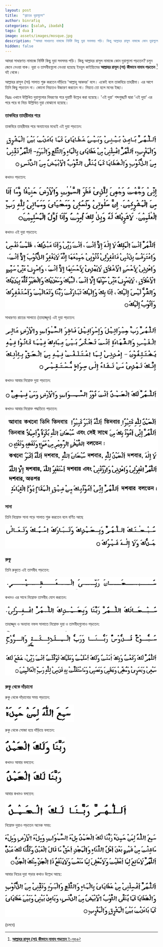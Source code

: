 ```yaml
---
layout: post
title:  "স্লাতের দুয়াগুলো"
author: binrafiq
categories: [salah, ibadah]
tags: [ dua ]
image: assets/images/mosque.jpg
description: "আমরা সাধারণত নামাজে নির্দিষ্ট কিছু দুয়া সবসময় পড়ি। কিন্তু আল্লাহর রাসুল নামাজে কোন দুয়াগুলো পড়তেন? সবসময় কি একই দুয়াই পড়তেন? জানব এ লেখায়।"
hidden: false
---
```


আমরা সাধারণত নামাজে নির্দিষ্ট কিছু দুয়া সবসময় পড়ি। কিন্তু আল্লাহর রাসুল নামাজে কোন দুয়াগুলো পড়তেন? চলুন জেনে নেওয়া যাক। দুয়া ও তাসবীহগুলো নেওয়া হয়েছে ইবনুল কাইয়্যিমের **আল্লাহর রাসুল (সা) কীভাবে নামায পড়তেন** [^1] বই থেকে।

আল্লাহর রাসুল (সা) সালাত শুরু করতেন দাঁড়িয়ে 'আল্লাহু আকবর' বলে। একেই বলে তাকবিরে তাহরীমা। এর আগে তিনি কিছু পড়তেন না। কোনো নিয়্যতও উচ্চারণ করতেন না। নিয়্যত তো হলে মনের ইচ্ছা। 

বিঃদ্রঃ এখানে উল্লিখিত দুয়াগুলোর বিবরণের পরে দুয়াটি উল্লেখ করা হয়েছে। 'এই দুয়া' শব্দগুচ্ছটি দ্বারা 'এই দুয়া' এর পরে পরে বা নিচে উল্লিখিত দুয়া বোঝানো হয়েছে।   

### তাকবিরে তাহরীমার পরে 

তাকবিরে তাহরীমার পরে অন্যান্যের মধ্যেই এই দুয়া পড়তেন: 

![](assets/images/salah_dua/after_takbir1.PNG)

কখনও পড়তেন:

![](assets/images/salah_dua/after_takbir2.PNG)

কখনও এই দুয়া পড়তেন:

![](assets/images/salah_dua/after_takbir3.PNG)

সাধারণত রাতের সালাতে (তাহাজ্জুদ) এই দুয়া পড়তেন:

![](assets/images/salah_dua/after_takbir_tahajjud.PNG)

কখনও আবার নিম্নোক্ত দুয়া পড়তেন:

![](assets/images/salah_dua/after_takbir4.PNG)

কখনও আবার নিম্নোক্ত পদ্ধতিতে পড়তেন:

![](assets/images/salah_dua/after_takbir5.PNG)


### সানা 

তিনি নিম্নোক্ত সানা পড়ে সালাত শুরু করতেন বলে বর্ণিত আছে 

![](assets/images/salah_dua/sana.PNG)


### রুকু 

তিনি রুকুতে এই তাসবীহ পড়তেন:

![](assets/images/salah_dua/ruku1.PNG)

কখনও এর সাথে নিম্নোক্ত তাসবীহ যোগ করতেন:

![](assets/images/salah_dua/ruku2.PNG)

তাহাজ্জুদ ও অন্যান্য নফল সালাতে নিম্নোক্ত দুয়া ও তাসবীহগুলোও পড়তেন:

![](assets/images/salah_dua/ruku_nafl_salah.PNG)

![](assets/images/salah_dua/ruku_nafl_salah2.PNG)

### রুকু থেকে দাঁড়ানো 

 রুকু থেকে দাঁড়ানোর সময় পড়তেন:
 
![](assets/images/salah_dua/stand_from_ruku.PNG)

রুকু থেকে সোজা হয়ে দাঁড়িয়ে বলতেন:

![](assets/images/salah_dua/stand_from_ruku2.PNG)

কখনও আবার বলতেন:

![](assets/images/salah_dua/stand_from_ruku3.PNG)

আবার কখনও বলতেন:

![](assets/images/salah_dua/stand_from_ruku4.PNG)

নিম্নোক্ত দুয়াও পড়তেন অনেক সময়:

![](assets/images/salah_dua/stand_from_ruku5.PNG)

আবার নিচের দুয়া পড়ার কথাও উল্লেখ আছে:

![](assets/images/salah_dua/stand_from_ruku6.PNG)



(চলবে) 
 
[^1]: [**আল্লাহর রাসুল (সা) কীভাবে নামায পড়তেন** ই-বুক](https://icsbook.info/read-book/576)